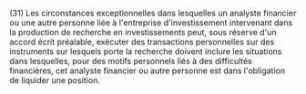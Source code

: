 (31) Les circonstances exceptionnelles dans lesquelles un analyste financier ou une autre personne liée à l'entreprise d'investissement intervenant dans la production de recherche en investissements peut, sous réserve d'un accord écrit préalable, exécuter des transactions personnelles sur des instruments sur lesquels porte la recherche doivent inclure les situations dans lesquelles, pour des motifs personnels liés à des difficultés financières, cet analyste financier ou autre personne est dans l'obligation de liquider une position.